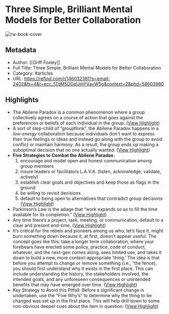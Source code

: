 # Three Simple, Brilliant Mental Models for Better Collaboration

![rw-book-cover](https://substackcdn.com/image/fetch/w_1200,h_600,c_limit,f_jpg,q_auto:good,fl_progressive:steep/https%3A%2F%2Fsubstack-post-media.s3.amazonaws.com%2Fpublic%2Fimages%2F4c86aa99-a360-4b00-9229-836c0cdffb66_1920x1920.png)

## Metadata
- Author: [[Griff Foxley]]
- Full Title: Three Simple, Brilliant Mental Models for Better Collaboration
- Category: #articles
- URL: https://refind.com/r/146032381?s=email-2402&fs=4&t=ecc_fZdM5DDelJmYVavW5g&context=2&ptid=58603980

## Highlights
- The Abilene Paradox is a common phenomenon where a group collectively agrees on a course of action that goes against the preferences or beliefs of each individual in the group. ([View Highlight](https://read.readwise.io/read/01h29cqgzhjcyvzp15e6n26698))
- A sort of step-child of “groupthink”, the Abilene Paradox happens in a *low-energy* collaboration because individuals don't want to express their true feelings or ideas and instead go along with the group to avoid conflict or maintain harmony. As a result, the group ends up making a suboptimal decision that no one actually wanted. ([View Highlight](https://read.readwise.io/read/01h29cpzek4e4b4qnxcf1zkezj))
- **Five Strategies to Combat the Abilene Paradox:**
  1. encourage and model open and honest communication among group members
  2. insure leaders or facilitators L.A.V.A. (listen, acknowledge, validate, actively)
  3. establish clear goals and objectives and keep those as flags in the ground
  4. be willing to revisit decisions
  5. default to being open to alternatives that contradict group decisions ([View Highlight](https://read.readwise.io/read/01h29cq8wybxxtsjqp6y7bqcvh))
- Parkinson’s Law is the adage that “work expands so as to fill the time available for its completion." ([View Highlight](https://read.readwise.io/read/01h29cqn4qex0psjzrf587arqg))
- Any time there’s a project, task, meeting, or communication, default to a clear and present end-time. ([View Highlight](https://read.readwise.io/read/01h29cqtjysk8hn6njwyw3xfab))
- It’s critical for the rebels and pioneers among us who, let’s face it, might burn something down because it, at first, doesn’t appear useful.
  The concept goes like this: take a longer term collaboration, where your forebears have erected some policy, practice, code of conduct, whatever, and the next-gen comes along, sees limited use, and takes it down to build a new, more context-appropriate ‘thing.’
  The idea is that before you attempt to change or remove something (i.e., “the fence), you should first understand why it exists in the first place. This can include understanding the history, the stakeholders involved, the intended goals, and any unforeseen consequences or unintended benefits that may have emerged over time. ([View Highlight](https://read.readwise.io/read/01h29creqrxjrny3kmhvg41pbk))
- Key Strategy to Avoid this Pitfall: Before a significant change is undertaken, use the “Five Why’s” to determine why the thing to be changed was set up in the first place. This will help drill down to some non-obvious deeper cues about the item in question. ([View Highlight](https://read.readwise.io/read/01h29crkrxb9aeb4s87cazdpap))
